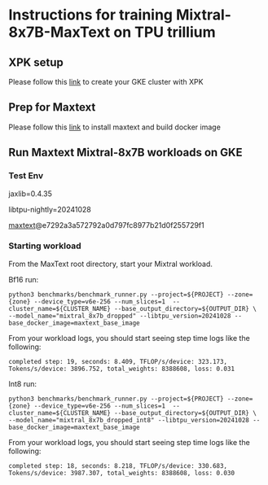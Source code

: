 # Instructions for training Mixtral-8x7B-MaxText on TPU trillium

## XPK setup
Please follow this [link](/tpu-recipes/training/trillium/XPK_README.md) to create your GKE cluster with XPK

## Prep for Maxtext 
Please follow this [link](/tpu-recipes/training/trillium/MAXTEXT_README.md) to install maxtext and build docker image

## Run Maxtext Mixtral-8x7B workloads on GKE

### Test Env
jaxlib=0.4.35

libtpu-nightly=20241028

[maxtext](https://github.com/AI-Hypercomputer/maxtext.git)@e7292a3a572792a0d797fc8977b21d0f255729f1

### Starting workload

From the MaxText root directory, start your Mixtral workload.

Bf16 run:
```
python3 benchmarks/benchmark_runner.py --project=${PROJECT} --zone={zone} --device_type=v6e-256 --num_slices=1  --cluster_name=${CLUSTER_NAME} --base_output_directory=${OUTPUT_DIR} \
--model_name="mixtral_8x7b_dropped" --libtpu_version=20241028 --base_docker_image=maxtext_base_image
```

From your workload logs, you should start seeing step time logs like the following:
```
completed step: 19, seconds: 8.409, TFLOP/s/device: 323.173, Tokens/s/device: 3896.752, total_weights: 8388608, loss: 0.031
```

Int8 run:
```
python3 benchmarks/benchmark_runner.py --project=${PROJECT} --zone={zone} --device_type=v6e-256 --num_slices=1  --cluster_name=${CLUSTER_NAME} --base_output_directory=${OUTPUT_DIR} \
--model_name="mixtral_8x7b_dropped_int8" --libtpu_version=20241028 --base_docker_image=maxtext_base_image
```

From your workload logs, you should start seeing step time logs like the following:
```
completed step: 18, seconds: 8.218, TFLOP/s/device: 330.683, Tokens/s/device: 3987.307, total_weights: 8388608, loss: 0.030
```